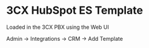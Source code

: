 # 3CX HubSpot ES Template

Loaded in the 3CX PBX using the Web UI

Admin -> Integrations -> CRM -> Add Template
